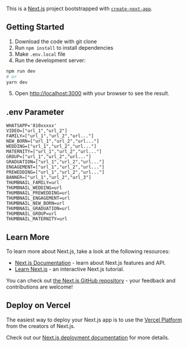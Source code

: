 This is a [Next.js](https://nextjs.org/) project bootstrapped with [`create-next-app`](https://github.com/vercel/next.js/tree/canary/packages/create-next-app).

## Getting Started

1. Download the code with git clone
2. Run `npm install` to install dependencies
3. Make `.env.local` file
4. Run the development server:

```bash
npm run dev
# or
yarn dev
```

5. Open [http://localhost:3000](http://localhost:3000) with your browser to see the result.

## .env Parameter

```
WHATSAPP='810xxxxx'
VIDEO=["url_1","url_2"]
FAMILY=["url_1","url_2","url..."]
NEW_BORN=["url_1","url_2","url..."]
WEDDING=["url_1","url_2","url..."]
MATERNITY=["url_1","url_2","url..."]
GROUP=["url_1","url_2","url..."]
GRADUATION=["url_1","url_2","url..."]
ENGAGEMENT=["url_1","url_2","url..."]
PREWEDDING=["url_1","url_2","url..."]
BANNER=["url_1","url_2","url_3"]
THUMBNAIL_FAMILY=url
THUMBNAIL_WEDDING=url
THUMBNAIL_PREWEDDING=url
THUMBNAIL_ENGAGEMENT=url
THUMBNAIL_NEW_BORN=url
THUMBNAIL_GRADUATION=url
THUMBNAIL_GROUP=url
THUMBNAIL_MATERNITY=url
```

## Learn More

To learn more about Next.js, take a look at the following resources:

- [Next.js Documentation](https://nextjs.org/docs) - learn about Next.js features and API.
- [Learn Next.js](https://nextjs.org/learn) - an interactive Next.js tutorial.

You can check out [the Next.js GitHub repository](https://github.com/vercel/next.js/) - your feedback and contributions are welcome!

## Deploy on Vercel

The easiest way to deploy your Next.js app is to use the [Vercel Platform](https://vercel.com/new?utm_medium=default-template&filter=next.js&utm_source=create-next-app&utm_campaign=create-next-app-readme) from the creators of Next.js.

Check out our [Next.js deployment documentation](https://nextjs.org/docs/deployment) for more details.
